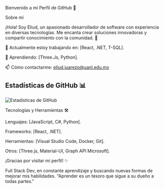 Bienvenido a mi Perfil de GitHub 👋



Sobre mí

¡Hola! Soy Eliud, un apasionado desarrollador de software con experiencia en diversas tecnologías. Me encanta crear soluciones innovadoras y compartir conocimiento con la comunidad. 🎯

🌟 Actualmente estoy trabajando en: [React, .NET, T-SQL].

🌱 Aprendiendo: [Three.Js, Python].

📫 Cómo contactarme: eliud.juarezo@uanl.edu.mx

## Estadísticas de GitHub 📊

![Estadísticas de GitHub](https://github-readme-stats.vercel.app/api?username=juarez-eliud&show_icons=true&theme=radical&count_private=true)


Tecnologías y Herramientas 🛠️

Lenguajes: [JavaScript, C#, Python].

Frameworks: [React, .NET].

Herramientas: [Visual Studio Code, Docker, Git].

Otros: [Three.js, Material-UI, Graph API Microsoft].


¡Gracias por visitar mi perfil! ✨














Full Stack Dev, en constante aprendizaje y buscando nuevas formas de mejorar mis habilidades. "Aprender es un tesoro que sigue a su dueño a todas partes."
